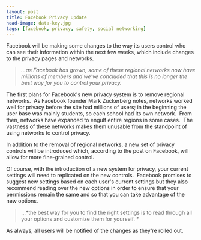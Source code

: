 ```yaml
---
layout: post
title: Facebook Privacy Update
head-image: data-key.jpg
tags: [facebook, privacy, safety, social networking]
---
```


Facebook will be making some changes to the way its users control who
can see their information within the next few weeks, which include
changes to the privacy pages and networks.

> *...as Facebook has grown, some of these regional networks now have
> millions of members and we've concluded that this is no longer the
> best way for you to control your privacy.*

The first plans for Facebook's new privacy system is to remove regional
networks.  As Facebook founder Mark Zuckerberg notes, networks worked
well for privacy before the site had millions of users; in the beginning
the user base was mainly students, so each school had its own network. 
From then, networks have expanded to engulf entire regions in some
cases.  The vastness of these networks makes them unusable from the
standpoint of using networks to control privacy.

In addition to the removal of regional networks, a new set of privacy
controls will be introduced which, according to the post on Facebook,
will allow for more fine-grained control. 

Of course, with the introduction of a new system for privacy, your
current settings will need to replicated on the new controls.  Facebook
promises to suggest new settings based on each user's current settings
but they also recommend reading over the new options in order to ensure
that your permissions remain the same and so that you can take advantage
of the new options.

> ...*the best way for you to find the right settings is to read through
> all your options and customize them for yourself. *

As always, all users will be notified of the changes as they're rolled
out.
